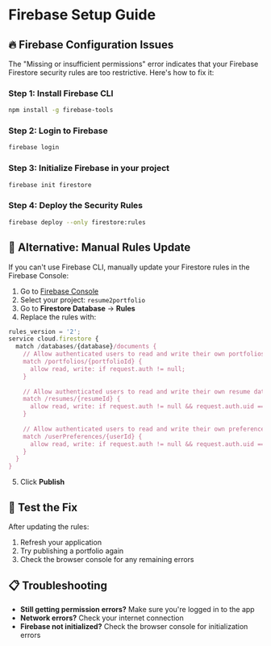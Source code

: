 # Firebase Setup Guide

## 🔥 **Firebase Configuration Issues**

The "Missing or insufficient permissions" error indicates that your Firebase Firestore security rules are too restrictive. Here's how to fix it:

### **Step 1: Install Firebase CLI**
```bash
npm install -g firebase-tools
```

### **Step 2: Login to Firebase**
```bash
firebase login
```

### **Step 3: Initialize Firebase in your project**
```bash
firebase init firestore
```

### **Step 4: Deploy the Security Rules**
```bash
firebase deploy --only firestore:rules
```

## 🔧 **Alternative: Manual Rules Update**

If you can't use Firebase CLI, manually update your Firestore rules in the Firebase Console:

1. Go to [Firebase Console](https://console.firebase.google.com/)
2. Select your project: `resume2portfolio`
3. Go to **Firestore Database** → **Rules**
4. Replace the rules with:

```javascript
rules_version = '2';
service cloud.firestore {
  match /databases/{database}/documents {
    // Allow authenticated users to read and write their own portfolios
    match /portfolios/{portfolioId} {
      allow read, write: if request.auth != null;
    }
    
    // Allow authenticated users to read and write their own resume data
    match /resumes/{resumeId} {
      allow read, write: if request.auth != null && request.auth.uid == resumeId;
    }
    
    // Allow authenticated users to read and write their own preferences
    match /userPreferences/{userId} {
      allow read, write: if request.auth != null && request.auth.uid == userId;
    }
  }
}
```

5. Click **Publish**

## 🚀 **Test the Fix**

After updating the rules:
1. Refresh your application
2. Try publishing a portfolio again
3. Check the browser console for any remaining errors

## 📋 **Troubleshooting**

- **Still getting permission errors?** Make sure you're logged in to the app
- **Network errors?** Check your internet connection
- **Firebase not initialized?** Check the browser console for initialization errors 
